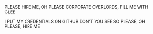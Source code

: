 PLEASE HIRE ME, OH PLEASE CORPORATE OVERLORDS, FILL ME WITH GLEE

I PUT MY CREDENTIALS ON GITHUB DON'T YOU SEE SO PLEASE, OH PLEASE, HIRE ME

